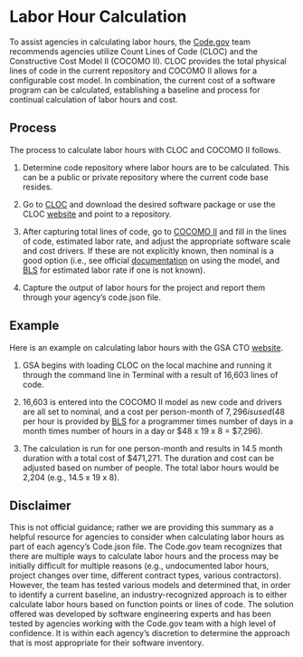# Labor Hour Calculation

To assist agencies in calculating labor hours, the [Code.gov](https://www.code.gov) team recommends agencies utilize Count Lines of Code (CLOC) and the Constructive Cost Model II (COCOMO II).  CLOC provides the total physical lines of code in the current repository and COCOMO II allows for a configurable cost model. In combination, the current cost of a software program can be calculated, establishing a baseline and process for continual calculation of labor hours and cost.

## Process

The process to calculate labor hours with CLOC and COCOMO II follows.

1. Determine code repository where labor hours are to be calculated. This can be a public or private repository where the current code base resides.

2. Go to [CLOC](https://github.com/AlDanial/cloc) and download the desired software package or use the CLOC [website](https://codetabs.com/count-loc/count-loc-online.html) and point to a repository.

3. After capturing total lines of code, go to [COCOMO II](http://softwarecost.org/tools/COCOMO/) and fill in the lines of code, estimated labor rate, and adjust the appropriate software scale and cost drivers. If these are not explicitly known, then nominal is a good option (i.e., see official [documentation](http://www.cocomo2.com/about-cocomoii/) on using the model, and [BLS](https://www.bls.gov/oes/current/oes_nat.htm) for estimated labor rate if one is not known).

4. Capture the output of labor hours for the project and report them through your agency’s code.json file.

## Example

Here is an example on calculating labor hours with the GSA CTO [website](https://tech.gsa.gov/).

1. GSA begins with loading CLOC on the local machine and running it through the command line in Terminal with a result of 16,603 lines of code.

2. 16,603 is entered into the COCOMO II model as new code and drivers are all set to nominal, and a cost per person-month of $7,296 is used ($48 per hour is provided by [BLS](https://www.bls.gov/oes/current/oes_nat.htm) for a programmer times number of days in a month times number of hours in a day or $48 x 19 x 8 = $7,296).

3. The calculation is run for one person-month and results in 14.5 month duration with a total cost of $471,271. The duration and cost can be adjusted based on number of people. The total labor hours would be 2,204 (e.g., 14.5 x 19 x 8).

## Disclaimer

This is not official guidance; rather we are providing this summary as a helpful resource for agencies to consider when calculating labor hours as part of each agency’s Code.json file. The Code.gov team recognizes that there are multiple ways to calculate labor hours and the process may be initially difficult for multiple reasons (e.g., undocumented labor hours, project changes over time, different contract types, various contractors). However, the team has tested various models and determined that, in order to identify a current baseline, an industry-recognized approach is to either calculate labor hours based on function points or lines of code. The solution offered was developed by software engineering experts and has been tested by agencies working with the Code.gov team with a high level of confidence. It is within each agency’s discretion to determine the approach that is most appropriate for their software inventory.
